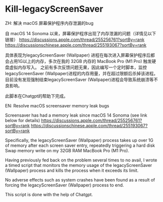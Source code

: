 # Kill-legacyScreenSaver

ZH:
解决 macOS 屏幕保护程序内存泄漏的bug 

自 macOS 14 Sonoma 以来，屏幕保护程序出现了内存泄漏的问题（详情见以下链接）
https://discussions.apple.com/thread/255256761?sortBy=rank
https://discussionschinese.apple.com/thread/255193067?sortBy=rank

具体表现为legacyScreenSaver (Wallpaper) 进程在每次进入屏幕保护程序后都会占用1G以上的内存，多次在我的 32GB 内存的 MacBook Pro (M1 Pro) 触发硬盘虚拟内存写入。
之前有多次反馈问题无果，因此编写一个定时脚本，监控legacyScreenSaver (Wallpaper)进程的内存用量，并在超过限额后杀掉该进程。
目前没有发现强制结束legacyScreenSaver (Wallpaper)进程会导致系统崩溃等不良影响。

此脚本在Chatgpt的帮助下完成。

EN:
Resolve macOS screensaver memory leak bugs

Screensaver has had a memory leak since macOS 14 Sonoma (see link below for details)
https://discussions.apple.com/thread/255256761?sortBy=rank
https://discussionschinese.apple.com/thread/255193067?sortBy=rank

Specifically, the legacyScreenSaver (Wallpaper) process takes up over 1G of memory after each screen saver entry, repeatedly triggering a hard disk Swap memory write on my 32GB RAM MacBook Pro (M1 Pro).

Having previously fed back on the problem several times to no avail, I wrote a timed script that monitors the memory usage of the legacyScreenSaver (Wallpaper) process and kills the process when it exceeds its limit.

No adverse effects such as system crashes have been found as a result of forcing the legacyScreenSaver (Wallpaper) process to end.

This script is done with the help of Chatgpt.

